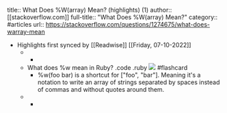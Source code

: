 title:: What Does %W(array) Mean? (highlights) (1)
author:: [[stackoverflow.com]]
full-title:: "What Does %W(array) Mean?"
category:: #articles
url:: https://stackoverflow.com/questions/1274675/what-does-warray-mean

- Highlights first synced by [[Readwise]] [[Friday, 07-10-2022]]
	- -
	- What does %w mean in Ruby? .code .ruby
	  ![](https://picsum.photos/200) #flashcard
		- %w(foo bar) is a shortcut for ["foo", "bar"]. Meaning it's a notation to write an array of strings separated by spaces instead of commas and without quotes around them.
	- -